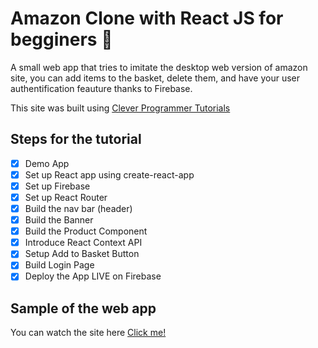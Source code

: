 # **Amazon Clone with React JS for begginers :wave:**
A small web app that tries to imitate the desktop web version of amazon site, you can add items to the basket, delete them, and have your user authentification feauture thanks to Firebase.

This site was built using [Clever Programmer Tutorials](https://www.youtube.com/c/CleverProgrammer/videos)

## **Steps for the tutorial**
- [x] Demo App
- [x] Set up React app using create-react-app
- [x] Set up Firebase
- [x] Set up React Router
- [x] Build the nav bar (header)
- [x] Build the Banner
- [x] Build the Product Component
- [x] Introduce React Context API
- [x] Setup Add to Basket Button
- [x] Build Login Page
- [x] Deploy the App LIVE on Firebase

## **Sample of the web app**
You can watch the site here [Click me!](https://clone-31d90.web.app/)

